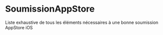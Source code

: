 # SoumissionAppStore
Liste exhaustive de tous les éléments nécessaires à une bonne soumission AppStore iOS
